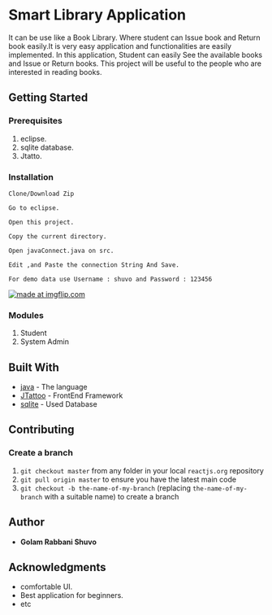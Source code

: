 # Smart Library Application
It can be use like a Book Library. Where student can Issue book and Return book easily.It is very easy application and functionalities are easily implemented. In this application, Student can easily See the available books and Issue or Return books. This project will be useful to the people who are interested in reading books.

## Getting Started

### Prerequisites

1. eclipse.
2. sqlite database.
3. Jtatto.

### Installation

```
Clone/Download Zip
```
```
Go to eclipse.
```
``` 
Open this project.
```
```
Copy the current directory.
```
```
Open javaConnect.java on src.
```
```
Edit ,and Paste the connection String And Save.
```
```
For demo data use Username : shuvo and Password : 123456 
```

<a href="https://imgflip.com/gif/29t893"><img src="https://i.imgflip.com/2ab1au.gif" title="made at imgflip.com"/></a>


### Modules

1. Student
1. System Admin


## Built With

* [java](https://www.java.com/en/) - The language 
* [JTattoo](http://www.jtattoo.net/) - FrontEnd Framework
* [sqlite](https://www.sqlite.org/index.html) - Used Database

## Contributing

### Create a branch

1. `git checkout master` from any folder in your local `reactjs.org` repository
1. `git pull origin master` to ensure you have the latest main code
1. `git checkout -b the-name-of-my-branch` (replacing `the-name-of-my-branch` with a suitable name) to create a branch


## Author

* **Golam Rabbani Shuvo** 


## Acknowledgments

* comfortable UI.
* Best application for beginners.
* etc
